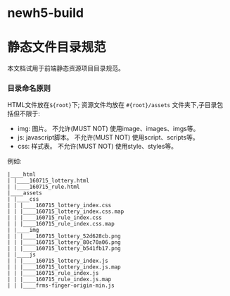 # newh5-build

# 静态文件目录规范

本文档试用于前端静态资源项目目录规范。

###  目录命名原则

HTML文件放在`${root}`下;
资源文件均放在 `#{root}/assets` 文件夹下,子目录包括但不限于:

- img: 图片。 不允许(MUST NOT) 使用image、images、imgs等。
- js: javascript脚本。 不允许(MUST NOT) 使用script、scripts等。
- css: 样式表。 不允许(MUST NOT) 使用style、styles等。

例如:
```
|____html
| |____160715_lottery.html
| |____160715_rule.html
|____assets
| |____css
| | |____160715_lottery_index.css
| | |____160715_lottery_index.css.map
| | |____160715_rule_index.css
| | |____160715_rule_index.css.map
| |____img
| | |____160715_lottery_52d628cb.png
| | |____160715_lottery_80c70a06.png
| | |____160715_lottery_b541fb17.png
| |____js
| | |____160715_lottery_index.js
| | |____160715_lottery_index.js.map
| | |____160715_rule_index.js
| | |____160715_rule_index.js.map
| | |____frms-finger-origin-min.js
```